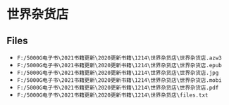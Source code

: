 # 世界杂货店

## Files

- `F:/5000G电子书\2021书籍更新\2020更新书籍\1214\世界杂货店\世界杂货店.azw3`
- `F:/5000G电子书\2021书籍更新\2020更新书籍\1214\世界杂货店\世界杂货店.epub`
- `F:/5000G电子书\2021书籍更新\2020更新书籍\1214\世界杂货店\世界杂货店.jpg`
- `F:/5000G电子书\2021书籍更新\2020更新书籍\1214\世界杂货店\世界杂货店.mobi`
- `F:/5000G电子书\2021书籍更新\2020更新书籍\1214\世界杂货店\世界杂货店.pdf`
- `F:/5000G电子书\2021书籍更新\2020更新书籍\1214\世界杂货店\files.txt`
